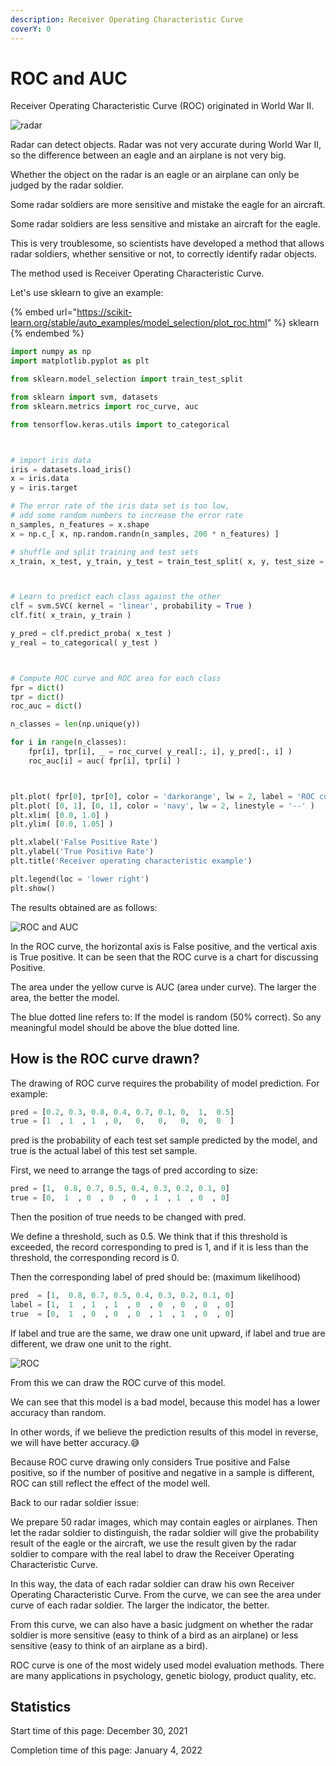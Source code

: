 ```yaml
---
description: Receiver Operating Characteristic Curve
coverY: 0
---
```


# ROC and AUC

Receiver Operating Characteristic Curve (ROC) originated in World War II.

![radar](<../.gitbook/assets/image (21).png>)

Radar can detect objects. Radar was not very accurate during World War II, so the difference between an eagle and an airplane is not very big.

Whether the object on the radar is an eagle or an airplane can only be judged by the radar soldier.

Some radar soldiers are more sensitive and mistake the eagle for an aircraft.

Some radar soldiers are less sensitive and mistake an aircraft for the eagle.

This is very troublesome, so scientists have developed a method that allows radar soldiers, whether sensitive or not, to correctly identify radar objects.

The method used is Receiver Operating Characteristic Curve.

Let's use sklearn to give an example:

{% embed url="https://scikit-learn.org/stable/auto_examples/model_selection/plot_roc.html" %}
sklearn
{% endembed %}

```python
import numpy as np
import matplotlib.pyplot as plt

from sklearn.model_selection import train_test_split

from sklearn import svm, datasets
from sklearn.metrics import roc_curve, auc

from tensorflow.keras.utils import to_categorical



# import iris data
iris = datasets.load_iris()
x = iris.data
y = iris.target

# The error rate of the iris data set is too low,
# add some random numbers to increase the error rate
n_samples, n_features = x.shape
x = np.c_[ x, np.random.randn(n_samples, 200 * n_features) ]

# shuffle and split training and test sets
x_train, x_test, y_train, y_test = train_test_split( x, y, test_size = 0.5 )



# Learn to predict each class against the other
clf = svm.SVC( kernel = 'linear', probability = True )
clf.fit( x_train, y_train )

y_pred = clf.predict_proba( x_test )
y_real = to_categorical( y_test )



# Compute ROC curve and ROC area for each class
fpr = dict()
tpr = dict()
roc_auc = dict()

n_classes = len(np.unique(y))

for i in range(n_classes):
    fpr[i], tpr[i], _ = roc_curve( y_real[:, i], y_pred[:, i] )
    roc_auc[i] = auc( fpr[i], tpr[i] )



plt.plot( fpr[0], tpr[0], color = 'darkorange', lw = 2, label = 'ROC curve (area = %0.2f)' % roc_auc[0] )
plt.plot( [0, 1], [0, 1], color = 'navy', lw = 2, linestyle = '--' )
plt.xlim( [0.0, 1.0] )
plt.ylim( [0.0, 1.05] )

plt.xlabel('False Positive Rate')
plt.ylabel('True Positive Rate')
plt.title('Receiver operating characteristic example')

plt.legend(loc = 'lower right')
plt.show()
```

The results obtained are as follows:

![ROC and AUC](<../.gitbook/assets/image (10).png>)

In the ROC curve, the horizontal axis is False positive, and the vertical axis is True positive. It can be seen that the ROC curve is a chart for discussing Positive.

The area under the yellow curve is AUC (area under curve). The larger the area, the better the model.

The blue dotted line refers to: If the model is random (50% correct). So any meaningful model should be above the blue dotted line.

## How is the ROC curve drawn?

The drawing of ROC curve requires the probability of model prediction. For example:

```python
pred = [0.2, 0.3, 0.8, 0.4, 0.7, 0.1, 0,  1,  0.5]
true = [1  , 1  , 1  , 0,   0,   0,   0,  0,  0  ]
```

pred is the probability of each test set sample predicted by the model, and true is the actual label of this test set sample.

First, we need to arrange the tags of pred according to size:

```python
pred = [1,  0.8, 0.7, 0.5, 0.4, 0.3, 0.2, 0.1, 0]
true = [0,  1  , 0  , 0  , 0  , 1  , 1  , 0  , 0]
```

Then the position of true needs to be changed with pred.

We define a threshold, such as 0.5. We think that if this threshold is exceeded, the record corresponding to pred is 1, and if it is less than the threshold, the corresponding record is 0.

Then the corresponding label of pred should be: (maximum likelihood)

```python
pred  = [1,  0.8, 0.7, 0.5, 0.4, 0.3, 0.2, 0.1, 0]
label = [1,  1  , 1  , 1  , 0  , 0  , 0  , 0  , 0]
true  = [0,  1  , 0  , 0  , 0  , 1  , 1  , 0  , 0]
```

If label and true are the same, we draw one unit upward, if label and true are different, we draw one unit to the right.

![ROC](<../.gitbook/assets/image (6).png>)

From this we can draw the ROC curve of this model.

We can see that this model is a bad model, because this model has a lower accuracy than random.

In other words, if we believe the prediction results of this model in reverse, we will have better accuracy.😅



Because ROC curve drawing only considers True positive and False positive, so if the number of positive and negative in a sample is different, ROC can still reflect the effect of the model well.

Back to our radar soldier issue:

We prepare 50 radar images, which may contain eagles or airplanes. Then let the radar soldier to distinguish, the radar soldier will give the probability result of the eagle or the aircraft, we use the result given by the radar soldier to compare with the real label to draw the Receiver Operating Characteristic Curve.

In this way, the data of each radar soldier can draw his own Receiver Operating Characteristic Curve. From the curve, we can see the area under curve of each radar soldier. The larger the indicator, the better.

From this curve, we can also have a basic judgment on whether the radar soldier is more sensitive (easy to think of a bird as an airplane) or less sensitive (easy to think of an airplane as a bird).

ROC curve is one of the most widely used model evaluation methods. There are many applications in psychology, genetic biology, product quality, etc.

## Statistics

Start time of this page: December 30, 2021

Completion time of this page: January 4, 2022

